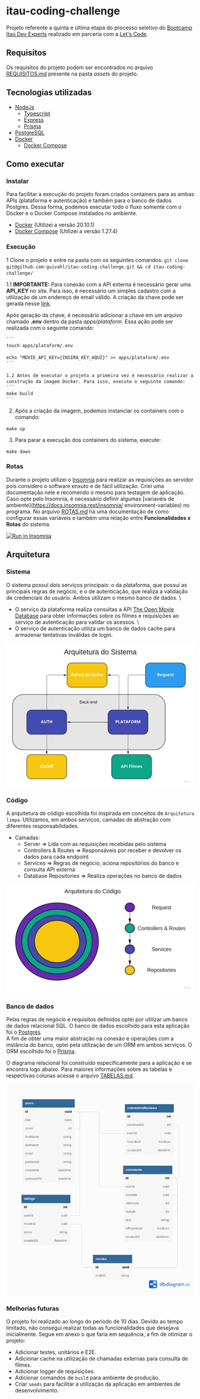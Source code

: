 # itau-coding-challenge

Projeto referente a quinta e última etapa do processo seletivo do [Bootcamp Itaú Dev Experts](https://letscode.com.br/processos-seletivos/itau-bootcamp-dev) realizado em parceria com a [Let's Code](http://letscode.com.br/).

## Requisitos

Os requisitos do projeto podem ser encontrados no arquivo [REQUISITOS.md](assets/REQUISITOS.md) presente na pasta *assets* do projeto.

## Tecnologias utilizadas

- [NodeJs](https://nodejs.org/)
    - [Typescript](https://www.typescriptlang.org/)
    - [Express](https://expressjs.com/)
    - [Prisma](https://prisma.io/)
- [PostgreSQL](https://www.postgresql.org/)
- [Docker](https://www.docker.com/) 
    - [Docker Compose](https://docs.docker.com/compose/install/) 

## Como executar

### Instalar

Para facilitar a execução do projeto foram criados containers para as ambas APIs (plataforma e autenticação) e também para o banco de dados Postgres. Dessa forma, podemos executar todo o fluxo somente com o Docker e o Docker Compose instalados no ambiente.

- [Docker](https://www.docker.com/) (Utilizei a versão 20.10.1)
- [Docker Compose](https://docs.docker.com/compose/install/) (Utilizei a versão 1.27.4)

### Execução

1 Clone o projeto e entre na pasta com os seguintes comandos:
    ```
        git clone git@github.com:guivahl/itau-coding-challenge.git && cd itau-coding-challenge/
    ```
    
1.1 **IMPORTANTE:** Para conexão com a API externa é necessário gerar uma **API_KEY** no site. Para isso, é necessário um simples cadastro com a utilização de um endereço de email válido. A criação da chave pode ser gerada nesse [link](https://www.omdbapi.com/apikey.aspx).

Após geração da chave, é necessário adicionar a chave em um arquivo chamado **.env** dentro da pasta *apps/plataform*. Essa ação pode ser realizada com o seguinte comando:
   
    ```
    touch apps/plataform/.env

    echo "MOVIE_API_KEY={INSIRA_KEY_AQUI}" >> apps/plataform/.env
    ```

    1.2 Antes de executar o projeto a primeira vez é necessário realizar a construção da imagem Docker. Para isso, execute o seguinte comando:
    ``` 
    make build
    ```


2. Após a criação da imagem, podemos instanciar os containers com o comando:
``` 
make up
```

3. Para parar a execução dos containers do sistema, execute:
``` 
make down
```

### Rotas

Durante o projeto utilizei o [Insomnia](https://insomnia.rest/) para realizar as requisições ao servidor pois considero o software enxuto e de fácil utilização. Criei uma documentação nele e recomendo o mesmo para testagem de aplicação. \
Caso opte pelo Insomnia, é necessário definir algumas [variavéis de ambiente](https://docs.insomnia.rest/insomnia/ environment-variables) no programa. No arquivo [ROTAS.md](assets/ROTAS.md) há uma documentação de como configurar essas variáveis e também uma relação entre **Funcionalidades x Rotas** do sistema.

[![Run in Insomnia](https://insomnia.rest/images/run.svg)](https://insomnia.rest/run/?label=itau-coding-challenge&uri=https://github.com/guivahl/itau-coding-challenge/blob/main/assets/insomnia.json)

## Arquitetura

### Sistema

O sistema possui dois serviços principais: o da plataforma, que possui as principais regras de negócio, e o de autenticação, que realiza a validação de credenciais do usuário. Ambos utilizam o mesmo banco de dados. \
- O serviço da plataforma realiza consultas a API [The Open Movie Database](https://www.omdbapi.com/) para obter informações sobre os filmes e requisições ao serviço de autenticação para validar os acessos. \
- O serviço de autenticação utiliza um banco de dados cache para armazenar tentativas inválidas de login.

![ArquiteturaSistema](./assets/images/SystemArchitecture.jpg)


### Código

A arquitetura de código escolhida foi inspirada em conceitos de `Arquitetura limpa`. Utilizamos, em ambos serviços, camadas de abstração com diferentes responsabilidades.

- Camadas:
    - Server ⇒ Lida com as requisições recebidas pelo sistema
    - Controllers & Routes ⇒ Responsáveis por receber e devolver os dados para cada endpoint
    - Services ⇒ Regras de negócio, aciona repositórios do banco e consulta API externa
    - Database Repositories ⇒ Realiza operações no banco de dados

![ArquiteturaCodigo](./assets/images/CodeArchitecture.jpg)

### Banco de dados

Pelas regras de negócio e requisitos definidos optei por utilizar um banco de dados relacional SQL. O banco de dados escolhido para esta aplicação foi o [Postgres](https://www.postgresql.org/). \
A fim de obter uma maior abstração na conexão e operações com a instância do banco, optei pela utilização de um ORM em ambos serviços. O ORM escolhido foi o [Prisma](https://www.prisma.io/). 

O diagrama relacional foi construído especificamente para a aplicação e se encontra logo abaixo. Para maiores informações sobre as tabelas e respectivas colunas acesse o arquivo [TABELAS.md](assets/TABELAS.md). 

![DiagramaBanco](./assets/images/DatabaseDiagram.png)

### Melhorias futuras

O projeto foi realizado ao longo do período de 10 dias. Devido ao tempo limitado, não consegui realizar todas as funcionalidades que desejava inicialmente. Segue em anexo o que faria em sequência, a fim de otimizar o projeto:

- Adicionar testes, unitários e E2E.
- Adicionar cache na utilização de chamadas externas para consulta de filmes.
- Adicionar logger de requisições.
- Adicionar comandos de `build` para ambiente de produção.
- Criar `seeds` para facilitar a utilização da aplicação em ambientes de desenvolvimento.

